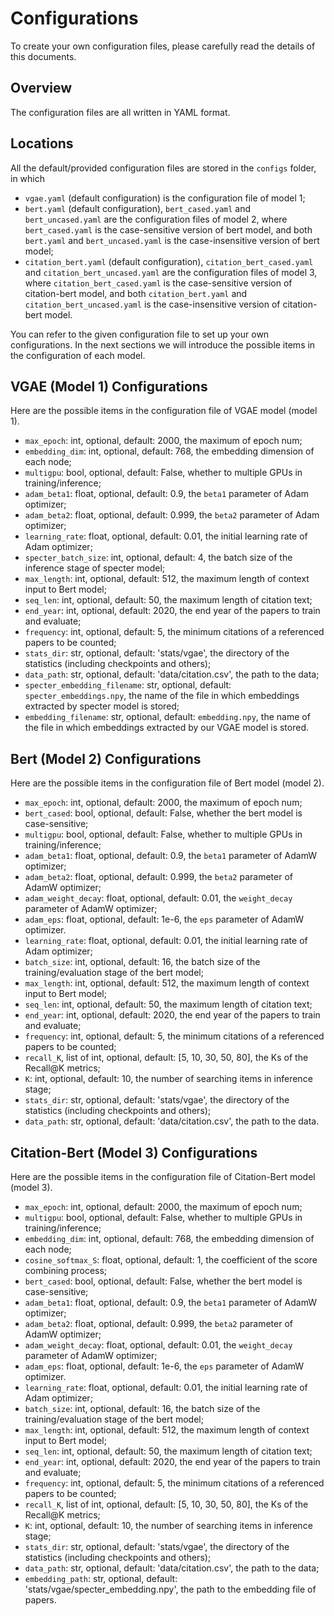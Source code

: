 # Configurations

To create your own configuration files, please carefully read the details of this documents.

## Overview

The configuration files are all written in YAML format.

## Locations

All the default/provided configuration files are stored in the `configs` folder, in which

- `vgae.yaml` (default configuration) is the configuration file of model 1;
- `bert.yaml` (default configuration), `bert_cased.yaml` and `bert_uncased.yaml` are the configuration files of model 2, where `bert_cased.yaml` is the case-sensitive version of bert model, and both `bert.yaml` and `bert_uncased.yaml` is the case-insensitive version of bert model;
- `citation_bert.yaml` (default configuration), `citation_bert_cased.yaml` and `citation_bert_uncased.yaml` are the configuration files of model 3, where `citation_bert_cased.yaml` is the case-sensitive version of citation-bert model, and both `citation_bert.yaml` and `citation_bert_uncased.yaml` is the case-insensitive version of citation-bert model.
  
You can refer to the given configuration file to set up your own configurations. In the next sections we will introduce the possible items in the configuration of each model.

## VGAE (Model 1) Configurations

Here are the possible items in the configuration file of VGAE model (model 1).

- `max_epoch`: int, optional, default: 2000, the maximum of epoch num;
- `embedding_dim`: int, optional, default: 768, the embedding dimension of each node;
- `multigpu`: bool, optional, default: False, whether to multiple GPUs in training/inference;
- `adam_beta1`: float, optional, default: 0.9, the `beta1` parameter of Adam optimizer;
- `adam_beta2`: float, optional, default: 0.999, the `beta2` parameter of Adam optimizer;
- `learning_rate`: float, optional, default: 0.01, the initial learning rate of Adam optimizer;
- `specter_batch_size`: int, optional, default: 4, the batch size of the inference stage of specter model;
- `max_length`: int, optional, default: 512, the maximum length of context input to Bert model;
- `seq_len`: int, optional, default: 50, the maximum length of citation text;
- `end_year`: int, optional, default: 2020, the end year of the papers to train and evaluate;
- `frequency`: int, optional, default: 5, the minimum citations of a referenced papers to be counted;
- `stats_dir`: str, optional, default: 'stats/vgae', the directory of the statistics (including checkpoints and others);
- `data_path`: str, optional, default: 'data/citation.csv', the path to the data;
- `specter_embedding_filename`: str, optional, default: `specter_embeddings.npy`, the name of the file in which embeddings extracted by specter model is stored;
- `embedding_filename`: str, optional, default: `embedding.npy`, the name of the file in which embeddings extracted by our VGAE model is stored.

## Bert (Model 2) Configurations

Here are the possible items in the configuration file of Bert model (model 2).

- `max_epoch`: int, optional, default: 2000, the maximum of epoch num;
- `bert_cased`: bool, optional, default: False, whether the bert model is case-sensitive;
- `multigpu`: bool, optional, default: False, whether to multiple GPUs in training/inference;
- `adam_beta1`: float, optional, default: 0.9, the `beta1` parameter of AdamW optimizer;
- `adam_beta2`: float, optional, default: 0.999, the `beta2` parameter of AdamW optimizer;
- `adam_weight_decay`: float, optional, default: 0.01, the `weight_decay` parameter of AdamW optimizer;
- `adam_eps`: float, optional, default: 1e-6, the `eps` parameter of AdamW optimizer.
- `learning_rate`: float, optional, default: 0.01, the initial learning rate of Adam optimizer;
- `batch_size`: int, optional, default: 16, the batch size of the training/evaluation stage of the bert model;
- `max_length`: int, optional, default: 512, the maximum length of context input to Bert model;
- `seq_len`: int, optional, default: 50, the maximum length of citation text;
- `end_year`: int, optional, default: 2020, the end year of the papers to train and evaluate;
- `frequency`: int, optional, default: 5, the minimum citations of a referenced papers to be counted;
- `recall_K`, list of int, optional, default: [5, 10, 30, 50, 80], the Ks of the Recall@K metrics;
- `K`: int, optional, default: 10, the number of searching items in inference stage;
- `stats_dir`: str, optional, default: 'stats/vgae', the directory of the statistics (including checkpoints and others);
- `data_path`: str, optional, default: 'data/citation.csv', the path to the data.

## Citation-Bert (Model 3) Configurations

Here are the possible items in the configuration file of Citation-Bert model (model 3).

- `max_epoch`: int, optional, default: 2000, the maximum of epoch num;
- `multigpu`: bool, optional, default: False, whether to multiple GPUs in training/inference;
- `embedding_dim`: int, optional, default: 768, the embedding dimension of each node;
- `cosine_softmax_S`: float, optional, default: 1, the coefficient of the score combining process;
- `bert_cased`: bool, optional, default: False, whether the bert model is case-sensitive;
- `adam_beta1`: float, optional, default: 0.9, the `beta1` parameter of AdamW optimizer;
- `adam_beta2`: float, optional, default: 0.999, the `beta2` parameter of AdamW optimizer;
- `adam_weight_decay`: float, optional, default: 0.01, the `weight_decay` parameter of AdamW optimizer;
- `adam_eps`: float, optional, default: 1e-6, the `eps` parameter of AdamW optimizer.
- `learning_rate`: float, optional, default: 0.01, the initial learning rate of Adam optimizer;
- `batch_size`: int, optional, default: 16, the batch size of the training/evaluation stage of the bert model;
- `max_length`: int, optional, default: 512, the maximum length of context input to Bert model;
- `seq_len`: int, optional, default: 50, the maximum length of citation text;
- `end_year`: int, optional, default: 2020, the end year of the papers to train and evaluate;
- `frequency`: int, optional, default: 5, the minimum citations of a referenced papers to be counted;
- `recall_K`, list of int, optional, default: [5, 10, 30, 50, 80], the Ks of the Recall@K metrics;
- `K`: int, optional, default: 10, the number of searching items in inference stage;
- `stats_dir`: str, optional, default: 'stats/vgae', the directory of the statistics (including checkpoints and others);
- `data_path`: str, optional, default: 'data/citation.csv', the path to the data;
- `embedding_path`: str, optional, default: 'stats/vgae/specter_embedding.npy', the path to the embedding file of papers.
